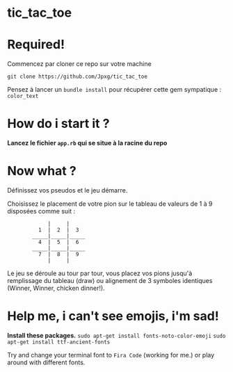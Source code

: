 # tic_tac_toe

# Required!

Commencez par cloner ce repo sur votre machine

`git clone https://github.com/Jpxg/tic_tac_toe`

Pensez à lancer un `bundle install` pour récupérer cette gem sympatique : `color_text`

# How do i start it ?

**Lancez le fichier `app.rb` qui se situe à la racine du repo**

# Now what ?

Définissez vos pseudos et le jeu démarre.

Choisissez le placement de votre pion sur le tableau de valeurs de 1 à 9 disposées comme suit :

```
             |     |     
          1  |  2  |  3  
        _____|_____|_____
          4  |  5  |  6  
        _____|_____|_____
          7  |  8  |  9  
             |     |     
```
Le jeu se déroule au tour par tour, vous placez vos pions jusqu'à remplissage du tableau (draw) ou alignement de 3 symboles identiques (Winner, Winner, chicken dinner!).

# Help me, i can't see emojis, i'm sad!

**Install these packages.**
`sudo apt-get install fonts-noto-color-emoji`
`sudo apt-get install ttf-ancient-fonts`

Try and change your terminal font to `Fira Code` (working for me.) or play around with different fonts.





